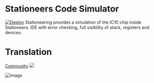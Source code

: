 # Stationeers Code Simulator
[![Deploy](https://github.com/Stationeers-ic/stationeers-code-simulator/actions/workflows/main.yml/badge.svg)](https://github.com/Stationeers-ic/stationeers-code-simulator/actions/workflows/main.yml)
Stationeering provides a simulation of the IC10 chip inside Stationeers. IDE with error checking, full visibility of stack, registers and devices.

# Translation

[Community](https://translate.traineratwot.site/engage/ic10/)
[![](http://translate.traineratwot.site/widget/ic10/locales/en/multi-auto.svg)](http://translate.traineratwot.site/engage/ic10/)

![image](https://github.com/Stationeers-ic/stationeers-code-simulator/assets/41589091/5a9a9306-3347-4349-9037-ab47d05f0979)

